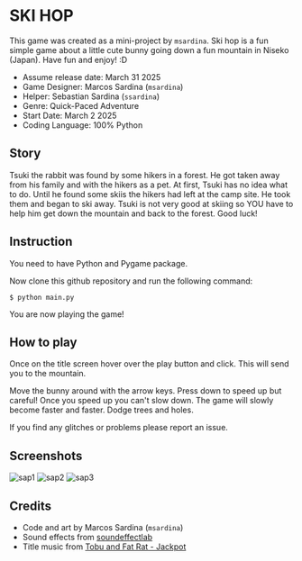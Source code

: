 # SKI HOP

This game was created as a mini-project by `msardina`.
Ski hop is a fun simple game about a little cute bunny going down a fun mountain in Niseko (Japan).
Have fun and enjoy! :D

- Assume release date: March 31 2025
- Game Designer: Marcos Sardina (`msardina`)
- Helper: Sebastian Sardina (`ssardina`)
- Genre: Quick-Paced Adventure
- Start Date: March 2 2025
- Coding Language: 100% Python

## Story

Tsuki the rabbit was found by some hikers in a forest. He got taken away from his family and with the hikers as a pet. At first, Tsuki has no idea what to do. Until he found some skiis the hikers had left at the camp site. He took them and began to ski away.
Tsuki is not very good at skiing so YOU have to help him get down the mountain and back to the forest. Good luck!


## Instruction

You need to have Python and Pygame package.

Now clone this github repository and run the following command:

```shell
$ python main.py
```

You are now playing the game!

## How to play
Once on the title screen hover over the play button and click. This will send you to the mountain.

Move the bunny around with the arrow keys.
Press down to speed up but careful! Once you speed up you can't slow down.
The game will slowly become faster and faster.
Dodge trees and holes.

If you find any glitches or problems please report an issue.


## Screenshots

![sap1](snapshots/skihopthumbnail.png)
![sap2](snaphshots/titlescreen.png)
![sap3](snaphshots/playing.png)

## Credits

- Code and art by Marcos Sardina (`msardina`)
- Sound effects from [soundeffectlab](http://soundeffect-lab.info/)
- Title music from [Tobu and Fat Rat - Jackpot](https://www.youtube.com/watch?v=kL8CyVqzmkc)
  




